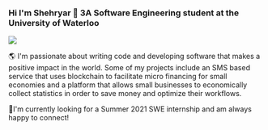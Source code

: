 <!--
**ShehryarX/ShehryarX** is a ✨ _special_ ✨ repository because its `README.md` (this file) appears on your GitHub profile.

Here are some ideas to get you started:

- 🔭 I’m currently working on ...
- 🌱 I’m currently learning ...
- 👯 I’m looking to collaborate on ...
- 🤔 I’m looking for help with ...
- 💬 Ask me about ...
- 📫 How to reach me: ...
- 😄 Pronouns: ...
- ⚡ Fun fact: ...
-->

### Hi I'm Shehryar 👋 3A Software Engineering student at the University of Waterloo
![](https://komarev.com/ghpvc/?username=ShehryarX)

🌎 I'm passionate about writing code and developing software that makes a positive impact in the world. Some of my projects include an SMS based service that uses blockchain to facilitate micro financing for small economies and a platform that allows small businesses to economically collect statistics in order to save money and optimize their workflows.

🔭I'm currently looking for a Summer 2021 SWE internship and am always happy to connect!
